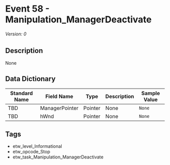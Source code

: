 # Event 58 - Manipulation_ManagerDeactivate
###### Version: 0

## Description
None

## Data Dictionary
|Standard Name|Field Name|Type|Description|Sample Value|
|---|---|---|---|---|
|TBD|ManagerPointer|Pointer|None|`None`|
|TBD|hWnd|Pointer|None|`None`|

## Tags
* etw_level_Informational
* etw_opcode_Stop
* etw_task_Manipulation_ManagerDeactivate